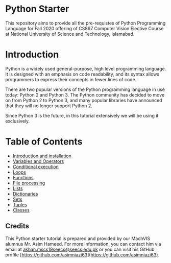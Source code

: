 # Python Starter
This repository aims to provide all the pre-requistes of Python Programming Language for Fall 2020 offering of CS867 Computer Vision Elective Course at National University of Science and Technology, Islamabad.

# Introduction
Python is a widely used general-purpose, high level programming language. It is designed with an emphasis on code readability, and its syntax allows programmers to express their concepts in fewer lines of code.

There are two popular versions of the Python programming language in use today: Python 2 and Python 3. The Python community has decided to move on from Python 2 to Python 3, and many popular libraries have announced that they will no longer support Python 2.

Since Python 3 is the future, in this tutorial extensively we will be using it exclusively.

# Table of Contents
- [Introduction and installation](././01%20-%20Introduction%20and%20Installation/installation.ipynb)
- [Variables and Operators](././02%20-%20Variables%20and%20Operators/Variables%20and%20Operators.ipynb)
- [Conditional execution](././03%20-%20Conditional%20exection/Conditional%20executions.ipynb)
- [Loops](././04%20-%20Loops/Loops.ipynb)
- [Functions](././05%20-%20Functions/Functions.ipynb)
- [File processing](././06%20-%20File%20Processing/File%20Processing.ipynb)
- [Lists](././07%20-%20Lists/Lists.ipynb)
- [Dictionaries](././08%20-%20Dictionaries/Dictionaries.ipynb)
- [Sets](././09%20-%20Sets/Sets.ipynb)
- [Tuples](././10%20-%20Tuples/Tuples.ipynb)
- [Classes](././11%20-%20Classes/Classes.ipynb)

## Credits
This Python starter tutorial is prepared and provided by our MachVIS alumnus Mr. Asim Hameed. For more information, you can contact him via email at [akhan.mscs19seecs@seecs.edu.pk](akhan.mscs19seecs@seecs.edu.pk) or you can visit his GitHub profile [https://github.com/asimniazi63](https://github.com/asimniazi63).